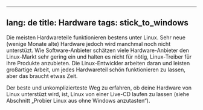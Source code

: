 
---
lang: de
title: Hardware
tags: stick_to_windows
---

Die meisten Hardwareteile funktionieren bestens unter Linux. Sehr neue (wenige Monate alte) Hardware jedoch wird manchmal noch nicht unterst&uuml;zt. Wie Software-Anbieter sch&auml;tzen viele Hardware-Anbieter den Linux-Markt sehr gering ein und halten es nicht f&uuml;r n&ouml;tig, Linux-Treiber f&uuml;r ihre Produkte anzubieten. Die Linux-Entwickler arbeiten daran und leisten großartige Arbeit, um jedes Hardwareteil sch&ouml;n funktionieren zu lassen, aber das braucht etwas Zeit.

Der beste und unkomplizierteste Weg zu erfahren, ob deine Hardware von Linux unterst&uuml;zt wird, ist, Linux von einer Live-CD laufen zu lassen (siehe Abschnitt „Probier Linux aus ohne Windows anzutasten“).


